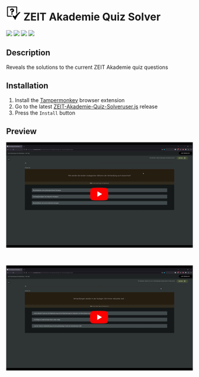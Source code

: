 # <img src="readme-res/icon.png" height="40" /> ZEIT Akademie Quiz Solver

[![](https://img.shields.io/badge/Language-JavaScript-%23f34b7d.svg?style=flat)](https://en.wikipedia.org/wiki/JavaScript) 
[![](https://img.shields.io/github/languages/code-size/TosoxDev/ZEIT-Akademie-Quiz-Solver?color=blue&label=Code%20size&style=flat)](https://github.com/TosoxDev/ZEIT-Akademie-Quiz-Solver)
[![](https://img.shields.io/tokei/lines/github/TosoxDev/ZEIT-Akademie-Quiz-Solver?color=red&label=Total%20lines&style=flat)](https://github.com/TosoxDev/ZEIT-Akademie-Quiz-Solver)
[![](https://img.shields.io/github/downloads/TosoxDev/ZEIT-Akademie-Quiz-Solver/total?color=green&label=Downloads&style=flat)](https://github.com/TosoxDev/ZEIT-Akademie-Quiz-Solver/releases)

## Description

Reveals the solutions to the current ZEIT Akademie quiz questions

## Installation

1. Install the [Tampermonkey](https://www.tampermonkey.net/) browser extension
2. Go to the latest [ZEIT-Akademie-Quiz-Solveruser.js](https://github.com/TosoxDev/ZEIT-Akademie-Quiz-Solver/releases/latest/download/ZEIT-Akademie-Quiz-Solver.user.js) release
3. Press the `Install` button

## Preview

[<img src="readme-res/show_solution_thumbnail.jpg" alt="vid_preview0" width="700"/>](https://youtu.be/2ah_xlSa9dU)

<br/>

[<img src="readme-res/solve_quiz_thumbnail.jpg" alt="vid_preview1" width="700"/>](https://youtu.be/dYlhPUnmym4)
